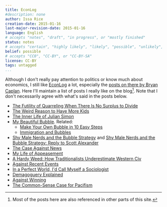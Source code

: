 ```yaml
---
title: EconLog
#description: none
author: Issa Rice
creation-date: 2015-01-16
last-major-revision-date: 2015-01-16
language: English
# accepts "notes", "draft", "in progress", or "mostly finished"
status: notes
# accepts "certain", "highly likely", "likely", "possible", "unlikely", "highly unlikely", "remote", "impossible", "log", "emotional", or "fiction"
belief: possible
# accepts "CC0", "CC-BY", or "CC-BY-SA"
license: CC-BY
tags: untagged
...
```


Although I don't really pay attention to politics or know much about economics, I still like [EconLog](http://econlog.econlib.org/) a lot, especially the [posts on there by Bryan Caplan](http://econlog.econlib.org/authorbcaplan.html).
Here I'll maintain a list of posts I really like on the blog[^also].
Note that I don't necessarily agree with what's said in the posts below.

[^also]: Most of the posts here are also referenced in other parts of this site.

- [The Futility of Quarreling When There Is No Surplus to Divide](http://econlog.econlib.org/archives/2014/02/the_futility_of.html)
- [The Weird Reason to Have More Kids](http://econlog.econlib.org/archives/2010/12/the_weird_reaso.html)
- [The Inner Life of Julian Simon](http://econlog.econlib.org/archives/2010/04/the_inner_life.html)
- [My Beautiful Bubble](http://econlog.econlib.org/archives/2012/03/my_beautiful_bu.html).
    Related:
    - [Make Your Own Bubble in 10 Easy Steps](http://econlog.econlib.org/archives/2013/04/make_your_own_b.html)
    - [Immigration and Bubbles](http://econlog.econlib.org/archives/2013/04/immigration_and_4.html)
- [Shy Male Nerds and the Bubble Strategy](http://econlog.econlib.org/archives/2015/01/shy_male_nerds.html) and [Shy Male Nerds and the Bubble Strategy: Reply to Scott Alexander](http://econlog.econlib.org/archives/2015/01/shy_male_nerds_1.html)
- [The Case Against News](http://econlog.econlib.org/archives/2011/03/the_case_agains_6.html)
- [My Life of Appeasement](http://econlog.econlib.org/archives/2014/08/my_life_of_appe_1.html)
- [A Hardy Weed: How Traditionalists Underestimate Western Civ](http://econlog.econlib.org/archives/2014/06/a_hardy_week_ho.html)
- [Against Recent Events](http://econlog.econlib.org/archives/2015/01/against_recent.html)
- [In a Perfect World, I'd Call Myself a Sociologist](http://econlog.econlib.org/archives/2009/06/in_a_perfect_wo.html)
- [Demagoguery Explained](http://econlog.econlib.org/archives/2014/05/demagoguery_exp.html)
- [Against Winning](http://econlog.econlib.org/archives/2014/09/against_winning.html)
- [The Common-Sense Case for Pacifism](http://econlog.econlib.org/archives/2010/04/the_common-sens.html)
